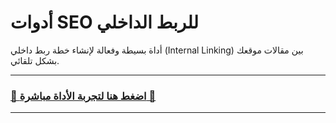 # أدوات SEO للربط الداخلي

أداة بسيطة وفعالة لإنشاء خطة ربط داخلي (Internal Linking) بين مقالات موقعك بشكل تلقائي.

---

### **[🚀 اضغط هنا لتجربة الأداة مباشرة 🚀](https://mahmoudfouadweb.github.io/SEO-Tools/)**

---